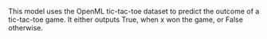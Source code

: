 This model uses the OpenML tic-tac-toe dataset to predict the outcome of a tic-tac-toe game.
It either outputs True, when x won the game, or False otherwise.
